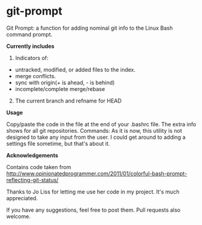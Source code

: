 # git-prompt

Git Prompt: a function for adding nominal git info to the Linux Bash command prompt.

**Currently includes**

1. Indicators of:

  * untracked, modified, or added files to the index.
  * merge conflicts.
  * sync with origin(+ is ahead, - is behind)
  * incomplete/complete merge/rebase
  
2. The current branch and refname for HEAD

**Usage**

Copy/paste the code in the file at the end of your .bashrc file. The extra info shows for all git repositories.
Commands: As it is now, this utility is not designed to take any input from the user. I could get around to adding a settings file sometime, but that's about it.

**Acknowledgements**

Contains code taken from http://www.opinionatedprogrammer.com/2011/01/colorful-bash-prompt-reflecting-git-status/

Thanks to Jo Liss for letting me use her code in my project. It's much appreciated.


If you have any suggestions, feel free to post them. Pull requests also welcome.

